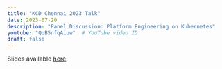 ```yaml
---
title: "KCD Chennai 2023 Talk"
date: 2023-07-20
description: "Panel Discussion: Platform Engineering on Kubernetes"
youtube: "QoB5nfqAiow"  # YouTube video ID
draft: false
---
```


Slides available [here](https://example.com/slides).